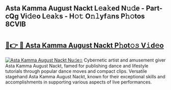 ## Asta Kamma August Nackt L𝚎a𝚔ed N𝚞𝚍e - Part-cQg Vi𝚍𝚎o L𝚎a𝚔s - H𝚘𝚝 O𝚗𝚕yf𝚊ns P𝚑𝚘tos 8CVlB

# <h2><a href="http://kf5jeu.oniu.top/?m=Asta+Kamma+August+Nackt">🔗👉 🔴 Asta Kamma August Nackt P𝚑ot𝚘𝚜 V𝚒d𝚎o</a></h2>

[![Asta Kamma August Nackt Nu𝚍e𝚜](https://i.imgur.com/0qMVB7G.gif)](http://kf5jeu.oniu.top/?m=Asta+Kamma+August+Nackt)
Cybernetic artist and amusement giver Asta Kamma August Nackt, famed for publishing dance and lifestyle tutorials through popular dance moves and compact clips. Versatile stagehand Asta Kamma August Nackt, known for their exceptional skills and accomplishments in supporting various aspects of live performances.  
